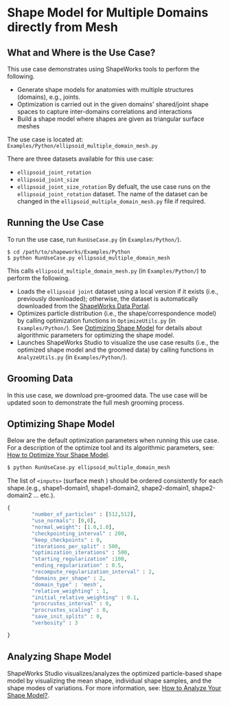 # Shape Model for Multiple Domains directly from Mesh

## What and Where is the Use Case?

This use case demonstrates using ShapeWorks tools to perform the following.

- Generate shape models for anatomies with multiple structures (domains), e.g., joints.
- Optimization is carried out in the given domains' shared/joint shape spaces to capture inter-domains correlations and interactions
- Build a shape model where shapes are given as triangular surface meshes

The use case is located at: `Examples/Python/ellipsoid_multiple_domain_mesh.py`

There are three datasets available for this use case:
- `ellipsoid_joint_rotation`
- `ellipsoid_joint_size`
- `ellipsoid_joint_size_rotation`
By defualt, the use case runs on the `ellipsoid_joint_rotation` dataset. The name of the dataset can be changed in the `ellipsoid_multiple_domain_mesh.py` file if required.
 
## Running the Use Case

To run the use case, run `RunUseCase.py` (in `Examples/Python/`).

```
$ cd /path/to/shapeworks/Examples/Python
$ python RunUseCase.py ellipsoid_multiple_domain_mesh
```

This calls `ellipsoid_multiple_domain_mesh.py` (in `Examples/Python/`) to perform the following.

* Loads the `ellipsoid joint` dataset using a local version if it exists (i.e., previously downloaded); otherwise, the dataset is automatically downloaded from the [ShapeWorks Data Portal](http://cibc1.sci.utah.edu:8080/).
* Optimizes particle distribution (i.e., the shape/correspondence model) by calling optimization functions in `OptimizeUtils.py` (in `Examples/Python/`). See [Optimizing Shape Model](#optimizing-shape-model) for details about algorithmic parameters for optimizing the shape model.
* Launches ShapeWorks Studio to visualize the use case results (i.e., the optimized shape model and the groomed data) by calling functions in `AnalyzeUtils.py` (in `Examples/Python/`).

## Grooming Data

In this use case, we download pre-groomed data. The use case will be updated soon to demonstrate the full mesh grooming process.

## Optimizing Shape Model

Below are the default optimization parameters when running this use case. For a description of the optimize tool and its algorithmic parameters, see: [How to Optimize Your Shape Model](../workflow/optimize.md).

```bash
$ python RunUseCase.py ellipsoid_multiple_domain_mesh
```
The list of `<inputs>` (surface mesh ) should be ordered consistently for each shape.(e.g., shape1-domain1, shape1-domain2, shape2-domain1, shape2-domain2 ... etc.).

```python
{
        "number_of_particles" : [512,512],
        "use_normals": [0,0],
        "normal_weight": [1.0,1.0],
        "checkpointing_interval" : 200,
        "keep_checkpoints" : 0,
        "iterations_per_split" : 500,
        "optimization_iterations" : 500,
        "starting_regularization" :100,
        "ending_regularization" : 0.5,
        "recompute_regularization_interval" : 2,
        "domains_per_shape" : 2,
        "domain_type" : 'mesh',
        "relative_weighting" : 1, 
        "initial_relative_weighting" : 0.1,
        "procrustes_interval" : 0,
        "procrustes_scaling" : 0,
        "save_init_splits" : 0,
        "verbosity" : 3

}
```

## Analyzing Shape Model

ShapeWorks Studio visualizes/analyzes the optimized particle-based shape model by visualizing the mean shape, individual shape samples, and the shape modes of variations. For more information, see: [How to Analyze Your Shape Model?](../workflow/analyze.md).
